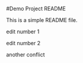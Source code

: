 #Demo Project README

This is a simple README file.

edit number 1

edit number 2

another conflict
